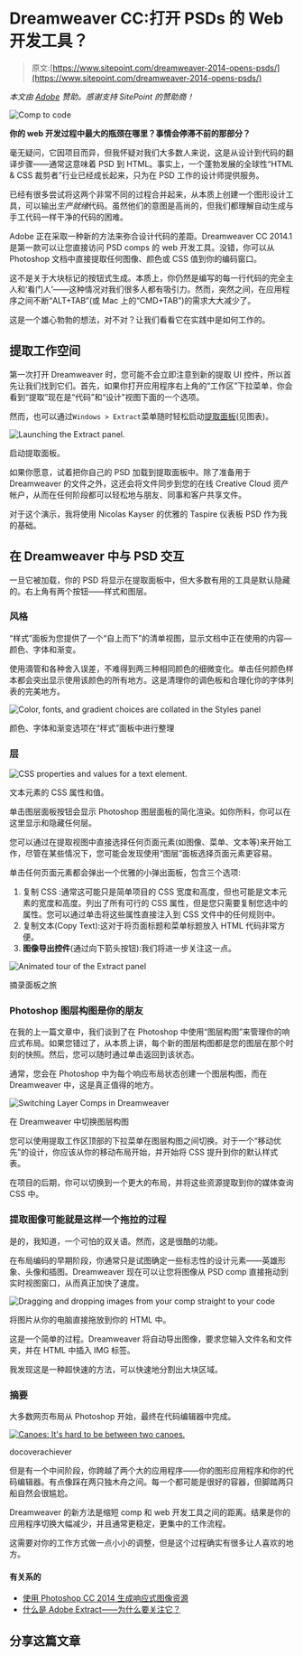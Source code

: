 # Dreamweaver CC:打开 PSDs 的 Web 开发工具？

> 原文:[https://www.sitepoint.com/dreamweaver-2014-opens-psds/](https://www.sitepoint.com/dreamweaver-2014-opens-psds/)

*本文由 [Adobe](http://www.adobe.com/products/dreamweaver.html?sdid=KQYQX) 赞助。感谢支持 SitePoint 的赞助商！*

![Comp to code](../Images/bc8b7a6814eb6bcf9cc2ed3edbfa5e46.png)

**你的 web 开发过程中最大的瓶颈在哪里？事情会停滞不前的那部分？**

毫无疑问，它因项目而异，但我怀疑对我们大多数人来说，这是从设计到代码的翻译步骤——通常这意味着 PSD 到 HTML。事实上，一个蓬勃发展的全球性“HTML & CSS 裁剪者”行业已经成长起来，只为在 PSD 工作的设计师提供服务。

已经有很多尝试将这两个非常不同的过程合并起来，从本质上创建一个图形设计工具，可以输出*生产就绪*代码。虽然他们的意图是高尚的，但我们都理解自动生成与手工代码一样干净的代码的困难。

Adobe 正在采取一种新的方法来弥合设计代码的差距。Dreamweaver CC 2014.1 是第一款可以让您直接访问 PSD comps 的 web 开发工具。没错，你可以从 Photoshop 文档中直接提取任何图像、颜色或 CSS 值到你的编码窗口。

这不是关于大块标记的按钮式生成。本质上，你仍然是编写的每一行代码的完全主人和‘看门人’——这种情况对我们很多人都有吸引力。然而，突然之间，在应用程序之间不断“ALT+TAB”(或 Mac 上的“CMD+TAB”)的需求大大减少了。

这是一个雄心勃勃的想法，对不对？让我们看看它在实践中是如何工作的。

## 提取工作空间

第一次打开 Dreamweaver 时，您可能不会立即注意到新的提取 UI 控件，所以首先让我们找到它们。首先，如果你打开应用程序右上角的“工作区”下拉菜单，你会看到“提取”现在是“代码”和“设计”视图下面的一个选项。

然而，也可以通过`Windows > Extract`菜单随时轻松启动[提取面板](http://adobe.ly/1vDsSPE "Link to the Extract panel video")(见图表)。

![Launching the Extract panel.](../Images/2d2a6815d48dd1f0e7774369e5c4ba7a.png)

启动提取面板。

如果你愿意，试着把你自己的 PSD 加载到提取面板中。除了准备用于 Dreamweaver 的文件之外，这还会将文件同步到您的在线 Creative Cloud 资产帐户，从而在任何阶段都可以轻松地与朋友、同事和客户共享文件。

对于这个演示，我将使用 Nicolas Kayser 的优雅的 Taspire 仪表板 PSD 作为我的基础。

## 在 Dreamweaver 中与 PSD 交互

一旦它被加载，你的 PSD 将显示在提取面板中，但大多数有用的工具是默认隐藏的。右上角有两个按钮——样式和图层。

### 风格

“样式”面板为您提供了一个“自上而下”的清单视图，显示文档中正在使用的内容—颜色、字体和渐变。

使用滴管和各种舍入误差，不难得到两三种相同颜色的细微变化。单击任何颜色样本都会突出显示使用该颜色的所有地方。这是清理你的调色板和合理化你的字体列表的完美地方。

![Color, fonts, and gradient choices are collated in the Styles panel](../Images/bb99886303db8583e2fbc9b13b06d608.png)

颜色、字体和渐变选项在“样式”面板中进行整理

### 层

![CSS properties and values for a text element.](../Images/42fbf27e21978fc889d4b913f01da0a2.png)

文本元素的 CSS 属性和值。

单击图层面板按钮会显示 Photoshop 图层面板的简化渲染。如你所料，你可以在这里显示和隐藏任何层。

您可以通过在提取视图中直接选择任何页面元素(如图像、菜单、文本等)来开始工作，尽管在某些情况下，您可能会发现使用“图层”面板选择页面元素更容易。

单击任何页面元素都会弹出一个优雅的小弹出面板，包含三个选项:

1.  复制 CSS :通常这可能只是简单项目的 CSS 宽度和高度，但也可能是文本元素的宽度和高度。列出了所有可行的 CSS 属性，但是您只需要复制您选中的属性。您可以通过单击将这些属性直接注入到 CSS 文件中的任何规则中。
2.  复制文本(Copy Text):这对于将页面标题和菜单标题放入 HTML 代码非常方便。
3.  **图像导出控件**(通过向下箭头按钮):我们将进一步关注这一点。

![Animated tour of the Extract panel](../Images/553f3fb64c7cda0814a83f161c01de53.png)

摘录面板之旅

### Photoshop 图层构图是你的朋友

在我的上一篇文章中，我们谈到了在 Photoshop 中使用“图层构图”来管理你的响应式布局。如果您错过了，从本质上讲，每个新的图层构图都是您的图层在那个时刻的快照。然后，您可以随时通过单击返回到该状态。

通常，您会在 Photoshop 中为每个响应布局状态创建一个图层构图，而在 Dreamweaver 中，这是真正值得的地方。

![Switching Layer Comps in Dreamweaver](../Images/a8a5119261d369fdbaa490e132a6a2ac.png)

在 Dreamweaver 中切换图层构图

您可以使用提取工作区顶部的下拉菜单在图层构图之间切换。对于一个“移动优先”的设计，你应该从你的移动布局开始，并开始将 CSS 提升到你的默认样式表。

在项目的后期，你可以切换到一个更大的布局，并将这些资源提取到你的媒体查询 CSS 中。

### 提取图像可能就是这样一个拖拉的过程

是的，我知道，一个可怕的双关语。然而，这是很酷的功能。

在布局编码的早期阶段，你通常只是试图确定一些标志性的设计元素——英雄形象、头像和插图。Dreamweaver 现在可以让您将图像从 PSD comp 直接拖动到实时视图窗口，从而真正加快了速度。

![Dragging and dropping images from your comp straight to your code](../Images/7f7acaf73cac4070df0b59329f333270.png)

将图片从你的电脑直接拖放到你的 HTML 中。

这是一个简单的过程。Dreamweaver 将自动导出图像，要求您输入文件名和文件夹，并在 HTML 中插入 IMG 标签。

我发现这是一种超快速的方法，可以快速地分割出大块区域。

### 摘要

大多数网页布局从 Photoshop 开始，最终在代码编辑器中完成。

[![Canoes: It's hard to be between two canoes.](../Images/8a4ea4692ef825dc489d2429ae619cbf.png)](https://www.flickr.com/photos/sheila_sund/14891008391/)

docoverachiever

但是有一个中间阶段，你跨越了两个大的应用程序——你的图形应用程序和你的代码编辑器。有点像踩在两只独木舟之间。每一个都可能是很好的容器，但脚踏两只船自然会很尴尬。

Dreamweaver 的新方法是缩短 comp 和 web 开发工具之间的距离。结果是你的应用程序切换大幅减少，并且通常更稳定，更集中的工作流程。

这需要对你的工作方式做一点小小的调整，但是这个过程确实有很多让人喜欢的地方。

#### 有关系的

*   [使用 Photoshop CC 2014 生成响应式图像资源](https://www.sitepoint.com/responsive-image-assets-photoshop-css-2014/)
*   [什么是 Adobe Extract——为什么要关注它？](https://www.sitepoint.com/adobe-extract/)

## 分享这篇文章